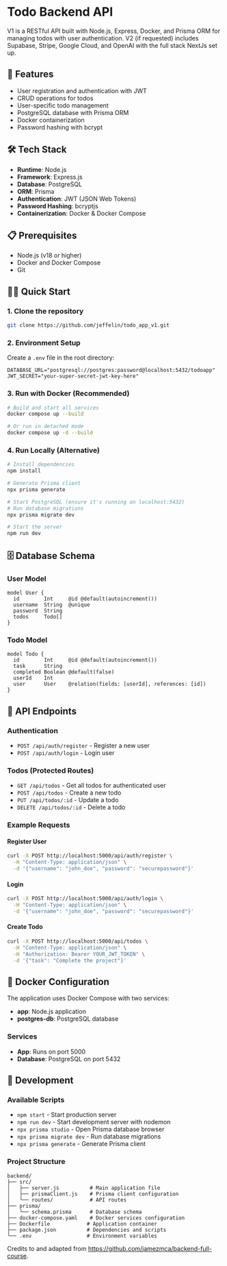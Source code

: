 # Todo Backend API

V1 is a RESTful API built with Node.js, Express, Docker, and Prisma ORM for managing todos with user authentication. V2 (if requested) includes Supabase, Stripe, Google Cloud, and OpenAI with the full stack NextJs set up. 

## 🚀 Features

- User registration and authentication with JWT
- CRUD operations for todos
- User-specific todo management
- PostgreSQL database with Prisma ORM
- Docker containerization
- Password hashing with bcrypt

## 🛠️ Tech Stack

- **Runtime**: Node.js
- **Framework**: Express.js
- **Database**: PostgreSQL
- **ORM**: Prisma
- **Authentication**: JWT (JSON Web Tokens)
- **Password Hashing**: bcryptjs
- **Containerization**: Docker & Docker Compose

## 📋 Prerequisites

- Node.js (v18 or higher)
- Docker and Docker Compose
- Git

## 🏃‍♂️ Quick Start

### 1. Clone the repository
```bash
git clone https://github.com/jeffelin/todo_app_v1.git
```

### 2. Environment Setup
Create a `.env` file in the root directory:
```env
DATABASE_URL="postgresql://postgres:password@localhost:5432/todoapp"
JWT_SECRET="your-super-secret-jwt-key-here"
```

### 3. Run with Docker (Recommended)
```bash
# Build and start all services
docker compose up --build

# Or run in detached mode
docker compose up -d --build
```

### 4. Run Locally (Alternative)
```bash
# Install dependencies
npm install

# Generate Prisma client
npx prisma generate

# Start PostgreSQL (ensure it's running on localhost:5432)
# Run database migrations
npx prisma migrate dev

# Start the server
npm run dev
```

## 🗄️ Database Schema

### User Model
```prisma
model User {
  id        Int     @id @default(autoincrement())
  username  String  @unique
  password  String
  todos     Todo[]
}
```

### Todo Model
```prisma
model Todo {
  id        Int     @id @default(autoincrement())
  task      String
  completed Boolean @default(false)
  userId    Int
  user      User    @relation(fields: [userId], references: [id])
}
```

## 🔌 API Endpoints

### Authentication
- `POST /api/auth/register` - Register a new user
- `POST /api/auth/login` - Login user

### Todos (Protected Routes)
- `GET /api/todos` - Get all todos for authenticated user
- `POST /api/todos` - Create a new todo
- `PUT /api/todos/:id` - Update a todo
- `DELETE /api/todos/:id` - Delete a todo

### Example Requests

#### Register User
```bash
curl -X POST http://localhost:5000/api/auth/register \
  -H "Content-Type: application/json" \
  -d '{"username": "john_doe", "password": "securepassword"}'
```

#### Login
```bash
curl -X POST http://localhost:5000/api/auth/login \
  -H "Content-Type: application/json" \
  -d '{"username": "john_doe", "password": "securepassword"}'
```

#### Create Todo
```bash
curl -X POST http://localhost:5000/api/todos \
  -H "Content-Type: application/json" \
  -H "Authorization: Bearer YOUR_JWT_TOKEN" \
  -d '{"task": "Complete the project"}'
```

## 🐳 Docker Configuration

The application uses Docker Compose with two services:
- **app**: Node.js application
- **postgres-db**: PostgreSQL database

### Services
- **App**: Runs on port 5000
- **Database**: PostgreSQL on port 5432

## 🔧 Development

### Available Scripts
- `npm start` - Start production server
- `npm run dev` - Start development server with nodemon
- `npx prisma studio` - Open Prisma database browser
- `npx prisma migrate dev` - Run database migrations
- `npx prisma generate` - Generate Prisma client

### Project Structure
```
backend/
├── src/
│   ├── server.js          # Main application file
│   ├── prismaClient.js    # Prisma client configuration
│   └── routes/            # API routes
├── prisma/
│   └── schema.prisma      # Database schema
├── docker-compose.yaml    # Docker services configuration
├── Dockerfile            # Application container
├── package.json          # Dependencies and scripts
└── .env                  # Environment variables
```

Credits to and adapted from https://github.com/jamezmca/backend-full-course. 


